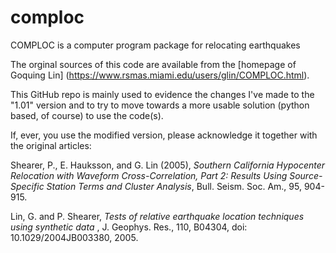 # comploc
COMPLOC is a computer program package for relocating earthquakes

The orginal sources of this code are available from the [homepage of Goquing Lin] (https://www.rsmas.miami.edu/users/glin/COMPLOC.html).

This GitHub repo is mainly used to evidence the changes I've made to the "1.01" version and to try to move towards a more usable solution (python based, of course) to use the code(s).

If, ever, you use the modified version, please acknowledge it together with the original articles:

Shearer, P., E. Hauksson, and G. Lin (2005), *Southern California Hypocenter Relocation with Waveform Cross-Correlation, Part 2: Results Using Source-Specific Station Terms and Cluster Analysis*, Bull. Seism. Soc. Am., 95, 904-915.


Lin, G. and P. Shearer,  *Tests of relative earthquake location techniques using synthetic data* , J. Geophys. Res., 110, B04304, doi: 10.1029/2004JB003380, 2005.




